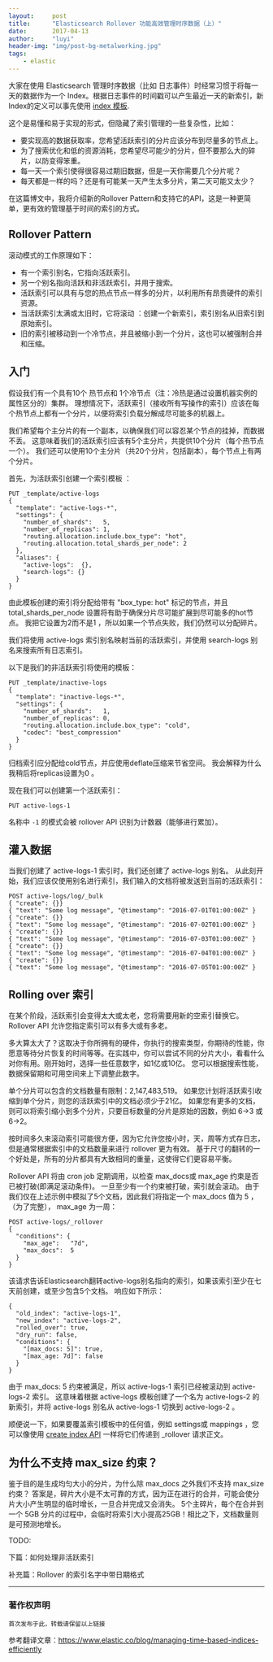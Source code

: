 ```yaml
---
layout:     post
title:      "Elasticsearch Rollover 功能高效管理时序数据（上）"
date:       2017-04-13
author:     "luyi"
header-img: "img/post-bg-metalworking.jpg"
tags:
    - elastic
---
```

大家在使用 Elasticsearch 管理时序数据（比如 日志事件）时经常习惯于将每一天的数据作为一个 Index。根据日志事件的时间戳可以产生最近一天的新索引，新Index的定义可以事先使用 [index 模板](https://www.elastic.co/guide/en/elasticsearch/reference/master/indices-templates.html).

这个是易懂和易于实现的形式，但隐藏了索引管理的一些复杂性，比如：

- 要实现高的数据获取率，您希望活跃索引的分片应该分布到尽量多的节点上。
- 为了搜索优化和低的资源消耗，您希望尽可能少的分片，但不要那么大的碎片，以防变得笨重。
- 每一天一个索引使得很容易过期旧数据，但是一天你需要几个分片呢？
- 每天都是一样的吗？还是有可能某一天产生太多分片，第二天可能又太少？

在这篇博文中，我将介绍新的Rollover Pattern和支持它的API，这是一种更简单，更有效的管理基于时间的索引的方式。

## Rollover Pattern

滚动模式的工作原理如下：

- 有一个索引别名，它指向活跃索引。
- 另一个别名指向活跃和非活跃索引，并用于搜索。
- 活跃索引可以具有与您的热点节点一样多的分片，以利用所有昂贵硬件的索引资源。
- 当活跃索引太满或太旧时，它将滚动 ：创建一个新索引，索引别名从旧索引到原始索引。
- 旧的索引被移动到一个冷节点，并且被缩小到一个分片，这也可以被强制合并和压缩。

## 入门

假设我们有一个具有10个 热节点和 1个冷节点（注：冷热是通过设置机器实例的属性区分的）集群。 理想情况下，活跃索引（接收所有写操作的索引）应该在每个热节点上都有一个分片，以便将索引负载分解成尽可能多的机器上。

我们希望每个主分片的有一个副本，以确保我们可以容忍某个节点的挂掉，而数据不丢。 这意味着我们的活跃索引应该有5个主分片，共提供10个分片（每个热节点一个）。 我们还可以使用10个主分片（共20个分片，包括副本），每个节点上有两个分片。

首先，为活跃索引创建一个索引模板 ：

```
PUT _template/active-logs
{
  "template": "active-logs-*",
  "settings": {
    "number_of_shards":   5,
    "number_of_replicas": 1,
    "routing.allocation.include.box_type": "hot",
    "routing.allocation.total_shards_per_node": 2
  },
  "aliases": {
    "active-logs":  {},
    "search-logs": {}
  }
}

```


由此模板创建的索引将分配给带有 "box_type: hot" 标记的节点，并且 total_shards_per_node 设置将有助于确保分片尽可能扩展到尽可能多的hot节点。 我把它设置为2而不是1 ，所以如果一个节点失败，我们仍然可以分配碎片。

我们将使用 active-logs 索引别名映射当前的活跃索引，并使用 search-logs 别名来搜索所有日志索引。

以下是我们的非活跃索引将使用的模板：

```
PUT _template/inactive-logs
{
  "template": "inactive-logs-*",
  "settings": {
    "number_of_shards":   1,
    "number_of_replicas": 0,
    "routing.allocation.include.box_type": "cold",
    "codec": "best_compression"
  }
}
```
归档索引应分配给cold节点，并应使用deflate压缩来节省空间。 我会解释为什么我稍后将replicas设置为0 。

现在我们可以创建第一个活跃索引：

```
PUT active-logs-1
```
名称中 `-1` 的模式会被 rollover API 识别为计数器（能够进行累加）。

## 灌入数据

当我们创建了 active-logs-1 索引时，我们还创建了 active-logs 别名。 从此刻开始，我们应该仅使用别名进行索引，我们输入的文档将被发送到当前的活跃索引：

```
POST active-logs/log/_bulk
{ "create": {}}
{ "text": "Some log message", "@timestamp": "2016-07-01T01:00:00Z" }
{ "create": {}}
{ "text": "Some log message", "@timestamp": "2016-07-02T01:00:00Z" }
{ "create": {}}
{ "text": "Some log message", "@timestamp": "2016-07-03T01:00:00Z" }
{ "create": {}}
{ "text": "Some log message", "@timestamp": "2016-07-04T01:00:00Z" }
{ "create": {}}
{ "text": "Some log message", "@timestamp": "2016-07-05T01:00:00Z" }
```

## Rolling over 索引

在某个阶段，活跃索引会变得太大或太老，您将需要用新的空索引替换它。 Rollover API 允许您指定索引可以有多大或有多老。

多大算太大了？这取决于你所拥有的硬件，你执行的搜索类型，你期待的性能，你愿意等待分片恢复的时间等等。在实践中，你可以尝试不同的分片大小，看看什么对你有用。刚开始时，选择一些任意数字，如1亿或10亿。 您可以根据搜索性能，数据保留期和可用空间来上下调整此数字。

单个分片可以包含的文档数量有限制：2,147,483,519。 如果您计划将活跃索引收缩到单个分片，则您的活跃索引中的文档必须少于21亿。 如果您有更多的文档，则可以将索引缩小到多个分片，只要目标数量的分片是原始的因数，例如 6→3 或 6→2。

按时间多久来滚动索引可能很方便，因为它允许您按小时，天，周等方式存日志，但是通常根据索引中的文档数量来进行 rollover 更为有效。 基于尺寸的翻转的一个好处是，所有的分片都具有大致相同的重量，这使得它们更容易平衡。

Rollover API 将由 cron job 定期调用，以检查 max_docs或 max_age 约束是否已被打破(即满足滚动条件)。 一旦至少有一个约束被打破，索引就会滚动。 由于我们仅在上述示例中模拟了5个文档，因此我们将指定一个 max_docs 值为 5 ，（为了完整）， max_age 为一周：

```
POST active-logs/_rollover
{
  "conditions": {
    "max_age":   "7d",
    "max_docs":  5
  }
}
```

该请求告诉Elasticsearch翻转active-logs别名指向的索引，如果该索引至少在七天前创建，或至少包含5个文档。 响应如下所示：

```
{
  "old_index": "active-logs-1",
  "new_index": "active-logs-2",
  "rolled_over": true,
  "dry_run": false,
  "conditions": {
    "[max_docs: 5]": true,
    "[max_age: 7d]": false
  }
}

```

由于 max_docs: 5 约束被满足，所以 active-logs-1 索引已经被滚动到 active-logs-2 索引。 这意味着根据 active-logs 模板创建了一个名为 active-logs-2 的新索引，并将 active-logs 别名从 active-logs-1 切换到 active-logs-2 。

顺便说一下，如果要覆盖索引模板中的任何值，例如 settings或 mappings ，您可以像使用 [create index API](https://www.elastic.co/guide/en/elasticsearch/reference/master/indices-create-index.html) 一样将它们传递到 _rollover 请求正文。

## 为什么不支持 max_size 约束？

鉴于目的是生成均匀大小的分片，为什么除 max_docs 之外我们不支持 max_size 约束？ 答案是，碎片大小是不太可靠的方式，因为正在进行的合并，可能会使分片大小产生明显的临时增长，一旦合并完成又会消失。 5个主碎片，每个在合并到一个 5GB 分片的过程中，会临时将索引大小提高25GB！相比之下，文档数量则是可预测地增长。

TODO:

下篇：如何处理非活跃索引

补充篇：Rollover 的索引名字中带日期格式

---
### 著作权声明

`首次发布于此，转载请保留以上链接`

参考翻译文章：https://www.elastic.co/blog/managing-time-based-indices-efficiently
